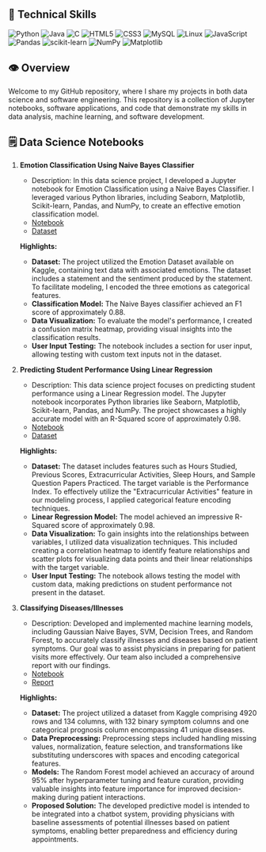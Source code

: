 ## 💼 Technical Skills

![Python](https://img.shields.io/badge/python-3670A0?style=for-the-badge&logo=python&logoColor=ffdd54)
![Java](https://img.shields.io/badge/java-%23ED8B00.svg?style=for-the-badge&logo=openjdk&logoColor=white)
![C](https://img.shields.io/badge/c-%2300599C.svg?style=for-the-badge&logo=c&logoColor=white)
![HTML5](https://img.shields.io/badge/html5-%23E34F26.svg?style=for-the-badge&logo=html5&logoColor=white)
![CSS3](https://img.shields.io/badge/css3-%231572B6.svg?style=for-the-badge&logo=css3&logoColor=white)
![MySQL](https://img.shields.io/badge/mysql-%2300f.svg?style=for-the-badge&logo=mysql&logoColor=white)
![Linux](https://img.shields.io/badge/Linux-FCC624?style=for-the-badge&logo=linux&logoColor=black)
![JavaScript](https://img.shields.io/badge/javascript-%23323330.svg?style=for-the-badge&logo=javascript&logoColor=%23F7DF1E)
![Pandas](https://img.shields.io/badge/pandas-%23150458.svg?style=for-the-badge&logo=pandas&logoColor=white)
![scikit-learn](https://img.shields.io/badge/scikit--learn-%23F7931E.svg?style=for-the-badge&logo=scikit-learn&logoColor=white)
![NumPy](https://img.shields.io/badge/numpy-%23013243.svg?style=for-the-badge&logo=numpy&logoColor=white)
![Matplotlib](https://img.shields.io/badge/Matplotlib-%23ffffff.svg?style=for-the-badge&logo=Matplotlib&logoColor=black)

## 👁️ Overview

Welcome to my GitHub repository, where I share my projects in both data science and software engineering. This repository is a collection of Jupyter notebooks, software applications, and code that demonstrate my skills in data analysis, machine learning, and software development.

## 🗒️ Data Science Notebooks

1. **Emotion Classification Using Naive Bayes Classifier**
   - Description: In this data science project, I developed a Jupyter notebook for Emotion Classification using a Naive Bayes Classifier. I leveraged various Python libraries, including Seaborn, Matplotlib, Scikit-learn, Pandas, and NumPy, to create an effective emotion classification model.
   - [Notebook](https://github.com/jaysomp/Projects/blob/main/Data-Science-Projects/Emotion-classification-using-Naive-Bayes-Classifier/Emotion_Classification.ipynb)
   - [Dataset](https://github.com/jaysomp/Projects/blob/main/Data-Science-Projects/Emotion-classification-using-Naive-Bayes-Classifier/Emotion_classify_Data.csv)
   
   **Highlights:**
   - **Dataset:** The project utilized the Emotion Dataset available on Kaggle, containing text data with associated emotions. The dataset includes a statement and the sentiment produced by the statement. To facilitate modeling, I encoded the three emotions as categorical features.
   - **Classification Model:** The Naive Bayes classifier achieved an F1 score of approximately 0.88.
   - **Data Visualization:** To evaluate the model's performance, I created a confusion matrix heatmap, providing visual insights into the classification results.
   - **User Input Testing:** The notebook includes a section for user input, allowing testing with custom text inputs not in the dataset.

2. **Predicting Student Performance Using Linear Regression**
   - Description: This data science project focuses on predicting student performance using a Linear Regression model. The Jupyter notebook incorporates Python libraries like Seaborn, Matplotlib, Scikit-learn, Pandas, and NumPy. The project showcases a highly accurate model with an R-Squared score of approximately 0.98.
   - [Notebook](https://github.com/jaysomp/Projects/blob/main/Data-Science-Projects/Predicting-student-performance-using-Linear-Regression/Student_Performance.ipynb)
   - [Dataset](https://github.com/jaysomp/Projects/blob/main/Data-Science-Projects/Predicting-student-performance-using-Linear-Regression/Student_Performance.csv)
   
   **Highlights:**
   - **Dataset:** The dataset includes features such as Hours Studied, Previous Scores, Extracurricular Activities, Sleep Hours, and Sample Question Papers Practiced. The target variable is the Performance Index. To effectively utilize the "Extracurricular Activities" feature in our modeling process, I applied categorical feature encoding techniques.
   - **Linear Regression Model:** The model achieved an impressive R-Squared score of approximately 0.98.
   - **Data Visualization:** To gain insights into the relationships between variables, I utilized data visualization techniques. This included creating a correlation heatmap to identify feature relationships and scatter plots for visualizing data points and their linear relationships with the target variable.
   - **User Input Testing:** The notebook allows testing the model with custom data, making predictions on student performance not present in the dataset.

3. **Classifying Diseases/Illnesses**
   - Description: Developed and implemented machine learning models, including Gaussian Naive Bayes, SVM, Decision Trees, and Random Forest, to accurately classify illnesses and diseases based on patient symptoms. Our goal was to assist physicians in preparing for patient visits more effectively. Our team also included a comprehensive report with our findings.
   - [Notebook](https://github.com/jaysomp/Projects/blob/main/Data-Science-Projects/Classifying-Diseases-Illnesses/Disease_PredictionModel.ipynb)
   - [Report](https://github.com/jaysomp/Projects/blob/main/Data-Science-Projects/Classifying-Diseases-Illnesses/Data%20Science%20Final%20Report_%20Disease_Illness%20Prediction.docx.pdf)
   
   **Highlights:**
   - **Dataset:** The project utilized a dataset from Kaggle comprising 4920 rows and 134 columns, with 132 binary symptom columns and one categorical prognosis column encompassing 41 unique diseases.
   - **Data Preprocessing:** Preprocessing steps included handling missing values, normalization, feature selection, and transformations like substituting underscores with spaces and encoding categorical features.
   - **Models:** The Random Forest model achieved an accuracy of around 95% after hyperparameter tuning and feature curation, providing valuable insights into feature importance for improved decision-making during patient interactions.
   - **Proposed Solution:** The developed predictive model is intended to be integrated into a chatbot system, providing physicians with baseline assessments of potential illnesses based on patient symptoms, enabling better preparedness and efficiency during appointments.





